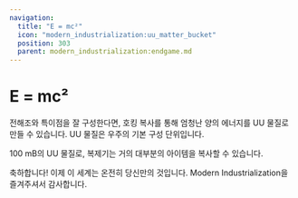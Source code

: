 ```yaml
---
navigation:
  title: "E = mc²"
  icon: "modern_industrialization:uu_matter_bucket"
  position: 303
  parent: modern_industrialization:endgame.md
---
```


# E = mc²

<ItemImage id="modern_industrialization:uu_matter_bucket" />

전해조와 특이점을 잘 구성한다면, 호킹 복사를 통해 엄청난 양의 에너지를 UU 물질로 만들 수 있습니다. UU 물질은 우주의 기본 구성 단위입니다.

<ItemImage id="modern_industrialization:replicator" />

100 mB의 UU 물질로, 복제기는 거의 대부분의 아이템을 복사할 수 있습니다.

축하합니다! 이제 이 세계는 온전히 당신만의 것입니다. Modern Industrialization을 즐겨주셔서 감사합니다.

